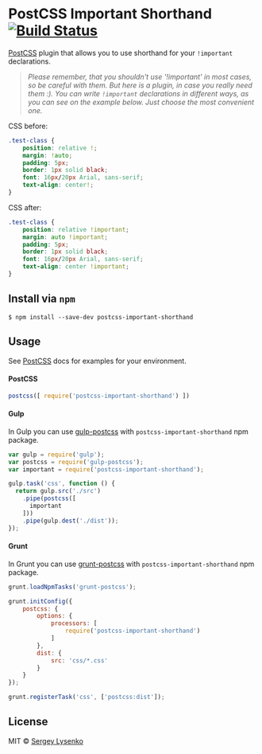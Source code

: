 # PostCSS Important Shorthand [![Build Status][ci-img]][ci]

[PostCSS] plugin that allows you to use shorthand for your `!important` declarations.

> *Please remember, that you shouldn't use '!important' in most cases, so be careful with them. But here is a plugin, in case you really need them :). You can write `!important` declarations in different ways, as you can see on the example below. Just choose the most convenient one.*

CSS before:
```css
.test-class {
    position: relative !;
    margin: !auto;
    padding: 5px;
    border: 1px solid black;
    font: 16px/20px Arial, sans-serif;
    text-align: center!;
}
```

CSS after:
```css
.test-class {
    position: relative !important;
    margin: auto !important;
    padding: 5px;
    border: 1px solid black;
    font: 16px/20px Arial, sans-serif;
    text-align: center !important;
}
```

## Install via `npm`

```
$ npm install --save-dev postcss-important-shorthand
```

## Usage

See [PostCSS] docs for examples for your environment.

#### PostCSS
```js
postcss([ require('postcss-important-shorthand') ])
```

#### Gulp

In Gulp you can use [gulp-postcss](https://github.com/postcss/gulp-postcss) with `postcss-important-shorthand` npm package.

```js
var gulp = require('gulp');
var postcss = require('gulp-postcss');
var important = require('postcss-important-shorthand');

gulp.task('css', function () {
  return gulp.src('./src')
    .pipe(postcss([
      important
    ]))
    .pipe(gulp.dest('./dist'));
});
```

#### Grunt

In Grunt you can use [grunt-postcss](https://github.com/nDmitry/grunt-postcss) with `postcss-important-shorthand` npm package.

```js
grunt.loadNpmTasks('grunt-postcss');

grunt.initConfig({
    postcss: {
        options: {
            processors: [
                require('postcss-important-shorthand')
            ]
        },
        dist: {
            src: 'css/*.css'
        }
    }
});

grunt.registerTask('css', ['postcss:dist']);
```

## License

MIT © [Sergey Lysenko](http://soulwish.info)


[PostCSS]: https://github.com/postcss/postcss
[ci-img]:  https://travis-ci.org/soul-wish/postcss-important-shorthand.svg
[ci]:      https://travis-ci.org/soul-wish/postcss-important-shorthand

